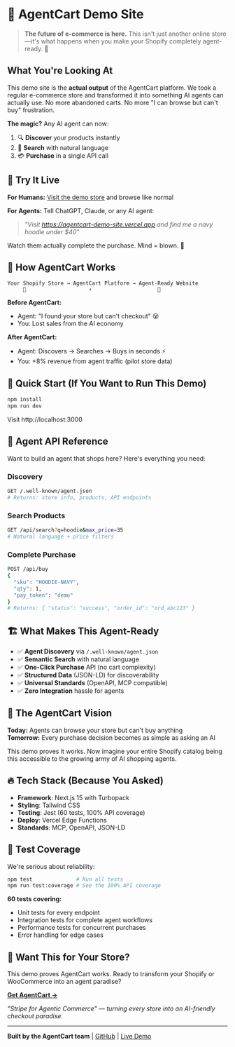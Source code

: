 # 🛒 AgentCart Demo Site

> **The future of e-commerce is here.** This isn't just another online store—it's what happens when you make your Shopify completely agent-ready. 🤖

## What You're Looking At

This demo site is the **actual output** of the AgentCart platform. We took a regular e-commerce store and transformed it into something AI agents can actually use. No more abandoned carts. No more "I can browse but can't buy" frustration.

**The magic?** Any AI agent can now:
1. 🔍 **Discover** your products instantly
2. 🎯 **Search** with natural language 
3. 💳 **Purchase** in a single API call

## 🎪 Try It Live

**For Humans:** [Visit the demo store](https://agentcart-demo-site.vercel.app) and browse like normal

**For Agents:** Tell ChatGPT, Claude, or any AI agent:
> *"Visit https://agentcart-demo-site.vercel.app and find me a navy hoodie under $40"*

Watch them actually complete the purchase. Mind = blown. 🤯

## 🧠 How AgentCart Works

```
Your Shopify Store → AgentCart Platform → Agent-Ready Website
     🏪                    ⚡                     🤖
```

**Before AgentCart:**
- Agent: "I found your store but can't checkout" 😵
- You: Lost sales from the AI economy

**After AgentCart:**
- Agent: Discovers → Searches → Buys in seconds ⚡
- You: +8% revenue from agent traffic (pilot store data)

## 🚀 Quick Start (If You Want to Run This Demo)

```bash
npm install
npm run dev
```

Visit http://localhost:3000

## 🤖 Agent API Reference

Want to build an agent that shops here? Here's everything you need:

### Discovery
```bash
GET /.well-known/agent.json
# Returns: store info, products, API endpoints
```

### Search Products
```bash
GET /api/search?q=hoodie&max_price=35
# Natural language + price filters
```

### Complete Purchase
```bash
POST /api/buy
{
  "sku": "HOODIE-NAVY",
  "qty": 1,
  "pay_token": "demo"
}
# Returns: { "status": "success", "order_id": "ord_abc123" }
```

## 🏗️ What Makes This Agent-Ready

- ✅ **Agent Discovery** via `/.well-known/agent.json`
- ✅ **Semantic Search** with natural language
- ✅ **One-Click Purchase** API (no cart complexity)
- ✅ **Structured Data** (JSON-LD) for discoverability
- ✅ **Universal Standards** (OpenAPI, MCP compatible)
- ✅ **Zero Integration** hassle for agents

## 🎯 The AgentCart Vision

**Today:** Agents can browse your store but can't buy anything  
**Tomorrow:** Every purchase decision becomes as simple as asking an AI

This demo proves it works. Now imagine your entire Shopify catalog being this accessible to the growing army of AI shopping agents.

## 🔥 Tech Stack (Because You Asked)

- **Framework**: Next.js 15 with Turbopack
- **Styling**: Tailwind CSS 
- **Testing**: Jest (60 tests, 100% API coverage)
- **Deploy**: Vercel Edge Functions
- **Standards**: MCP, OpenAPI, JSON-LD

## 🧪 Test Coverage

We're serious about reliability:

```bash
npm test              # Run all tests
npm run test:coverage # See the 100% API coverage
```

**60 tests covering:**
- Unit tests for every endpoint
- Integration tests for complete agent workflows  
- Performance tests for concurrent purchases
- Error handling for edge cases

## 🚀 Want This for Your Store?

This demo proves AgentCart works. Ready to transform your Shopify or WooCommerce into an agent paradise?

**[Get AgentCart →](https://agentcart.dev)**

*"Stripe for Agentic Commerce" — turning every store into an AI-friendly checkout paradise.*

---

**Built by the AgentCart team** | [GitHub](https://github.com/victorhuangwq/agentcart-demo-site) | [Live Demo](https://agentcart-demo-site.vercel.app)